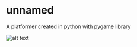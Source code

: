 # unnamed
A platformer created in python with pygame library

![alt text](https://img.itch.zone/aW1nLzkzMjEzNjQucG5n/original/7zF%2FrB.png)
